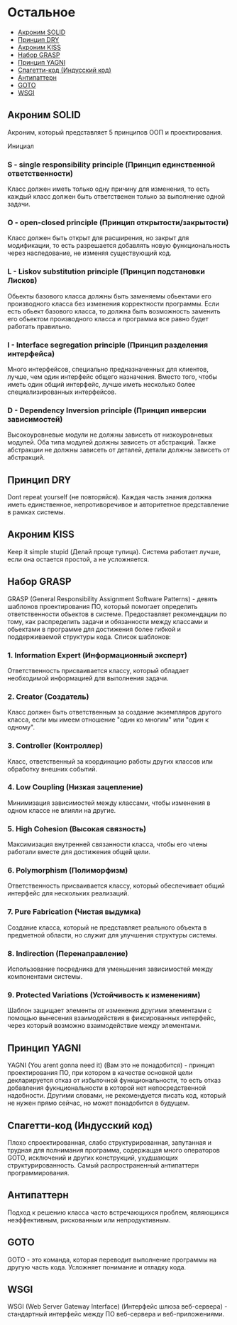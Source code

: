 # Остальное

- [Акроним SOLID](#1)
- [Принцип DRY](#2)
- [Акроним KISS](#3)
- [Набор GRASP](#4)
- [Принцип YAGNI](#5)
- [Спагетти-код (Индусский код)](#6)
- [Антипаттерн](#7)
- [GOTO](#8)
- [WSGI](#9)


## <div id="1">Акроним SOLID</div>
Акроним, который представляет 5 принципов ООП и проектирования.

Инициал

### S - single responsibility principle (Принцип единственной ответственности)
Класс должен иметь только одну причину для изменения, то есть каждый класс должен быть ответственен только за выполнение одной задачи.
### O - open-closed principle (Принцип открытости/закрытости)
Класс должен быть открыт для расширения, но закрыт для модификации, то есть разрешается добавлять новую функциональность через наследование, не изменяя существующий код.
### L - Liskov substitution principle (Принцип подстановки Лисков)
Обьекты базового класса должны быть заменяемы обьектами его производного класса без изменения корректности программы. Если есть обьект базового класса, то должна быть возможность заменить его обьектом производного класса и программа все равно будет работать правильно.
### I - Interface segregation principle (Принцип разделения интерфейса)
Много интерфейсов, специально предназначенных для клиентов, лучше, чем один интерфейс общего назначения. Вместо того, чтобы иметь один общий интерфейс, лучше иметь несколько более специализированных интерфейсов.
### D - Dependency Inversion principle (Принцип инверсии зависимостей)
Высокоуровневые модули не должны зависеть от низкоуровневых модулей. Оба типа модулей должны зависеть от абстракций. Также абстракции не должны зависеть от деталей, детали должны зависеть от абстракций.


## <div id="2">Принцип DRY</div>
Dont repeat yourself (не повторяйся). Каждая часть знания должна иметь единственное, непротиворечивое и авторитетное представление в рамках системы.


## <div id="3">Акроним KISS</div>
Keep it simple stupid (Делай проще тупица). Система работает лучше, если она остается простой, а не усложняется.


## <div id="4">Набор GRASP</div>
GRASP (General Responsibility Assignment Software Patterns) - девять шаблонов проектирования ПО, который помогает определить ответственности обьектов в системе. Предоставляет рекомендации по тому, как распределить задачи и обязанности между классами и обьектами в программе для достижения более гибкой и поддерживаемой структуры кода. Список шаблонов:
### 1. Information Expert (Информационный эксперт)
Ответственность присваивается классу, который обладает необходимой информацией для выполнения задачи.
### 2. Creator (Создатель)
Класс должен быть ответственным за создание экземпляров другого класса, если мы имеем отношение "один ко многим" или "один к одному".
### 3. Controller (Контроллер)
Класс, ответственный за координацию работы других классов или обработку внешних событий.
### 4. Low Coupling (Низкая зацепление)
Минимизация зависимостей между классами, чтобы изменения в одном классе не влияли на другие.
### 5. High Cohesion (Высокая связность)
Максимизация внутренней связанности класса, чтобы его члены работали вместе для достижения общей цели.
### 6. Polymorphism (Полиморфизм)
Ответственность присваивается классу, который обеспечивает общий интерфейс для нескольких реализаций.
### 7. Pure Fabrication (Чистая выдумка)
Создание класса, который не представляет реального объекта в предметной области, но служит для улучшения структуры системы.
### 8. Indirection (Перенаправление)
Использование посредника для уменьшения зависимостей между компонентами системы.
### 9. Protected Variations (Устойчивость к изменениям)
Шаблон защищает элементы от изменения другими элементами с помощью вынесения взаимодействия в фиксированных интерфейс, через который возможно взаимодействие между элементами.


## <div id="5">Принцип YAGNI</div>
YAGNI (You arent gonna need it) (Вам это не понадобится) - принцип проектирования ПО, при котором в качестве основной цели декларируется отказ от избыточной функциональности, то есть отказ добавления фукнциональности в которой нет непосредственной надобности. Другими словами, не рекомендуется писать код, который не нужен прямо сейчас, но может понадобится в будущем.

## <div id="6">Спагетти-код (Индусский код)</div>
Плохо спроектированная, слабо структурированная, запутанная и трудная для полнимания программа, содержащая много операторов GOTO, исключений и других конструкций, ухудшающих структурированность. Самый распространенный антипаттерн программирования.


## <div id="7">Антипаттерн</div>
Подход к решению класса часто встречающихся проблем, являющихся неэффективным, рискованным или непродуктивным.


## <div id="8">GOTO</div>
GOTO - это команда, которая переводит выполнение программы на другую часть кода. Усложняет понимание и отладку кода.


## <div id="9">WSGI</div>
WSGI (Web Server Gateway Interface) (Интерфейс шлюза веб-сервера) - стандартный интерфейс между ПО веб-сервера и веб-приложениями. 